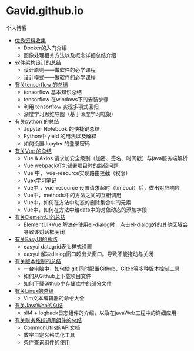 # Gavid.github.io
个人博客

* [优秀资料收集](https://github.com/Gavid/Gavid.github.io/tree/master/Technical_Data_Collection)
  * Docker的入门介绍
  * 图像处理相关方法以及概念详细总结介绍
* [软件架构设计的总结](https://github.com/Gavid/Gavid.github.io/tree/master/Software_Architecture)
  * 设计原则——做软件的必学课程
  * 设计模式——做软件的必学课程
* [有关tensorflow 的总结](https://github.com/Gavid/Gavid.github.io/tree/master/tensorflow)
  * tensorflow 基本知识总结
  * tensorflow 在windows下的安装步骤
  * 利用 tensorflow 实现多项式回归
  * 深度学习思维导图（基于深度学习框架）
* [有关python 的总结](https://github.com/Gavid/Gavid.github.io/tree/master/python)
  * Jupyter Notebook 的快捷键总结
  * Python中 yield 的用法以及解释
  * 如何设置Jupyter 的登录密码 
* [有关Vue 的总结](https://github.com/Gavid/Gavid.github.io/tree/master/Vue)
  * Vue & Axios 请求加安全级别（加密、签名、时间戳）与java服务端解析
  * Vue webpack打包部署项目时的路径问题
  * Vue 中， vue-resource实现路由拦截（权限）
  * Vuex学习笔记
  * Vue中 ，vue-resource 设置请求超时（timeout）后，做出对应响应
  * Vue中，methods中的方法之间的互相调用
  * Vue中，如何在方法中动态的删除集合中的元素
  * Vue中，如何在方法中给data中的对象动态的添加字段
* [有关ElementUI的总结](https://github.com/Gavid/Gavid.github.io/tree/master/ElementUI)
  * ElementUI+Vue 解决在使用el-dialog时，点击el-dialog外的其他区域会导致该对话框关闭
* [有关EasyUI的总结](https://github.com/Gavid/Gavid.github.io/tree/master/EasyUI)
  * easyui datagrid表头样式设置
  * easyui 解决dialog窗口超出父窗口。导致不能拖动与关闭
* [有关版本控制的总结](https://github.com/Gavid/Gavid.github.io/tree/master/Version_Control)
  * 一台电脑中，如何使 git 同时配置Github、Gitee等多种版本控制工具
  * 如何从Github上下载项目文件
  * 如何下载Github中存储库中的部分文件
* [有关Linux的总结](https://github.com/Gavid/Gavid.github.io/tree/master/Linux)
  * Vim文本编辑器的命令大全
* [有关JavaWeb的总结](https://github.com/Gavid/Gavid.github.io/tree/master/javaWeb)
  * slf4 + logback日志组件的介绍，以及在javaWeb工程中的详细应用
* [有关财务系统通用组件的总结](https://github.com/Gavid/Gavid.github.io/tree/master/%E8%B4%A2%E5%8A%A1%E7%B3%BB%E7%BB%9F%E9%80%9A%E7%94%A8%E7%BB%84%E4%BB%B6%E4%BD%BF%E7%94%A8%E8%AF%B4%E6%98%8E%E6%96%87%E6%A1%A3)
  * CommonUtils的API文档
  * 数字自定义格式化工具
  * 条件查询组件的使用